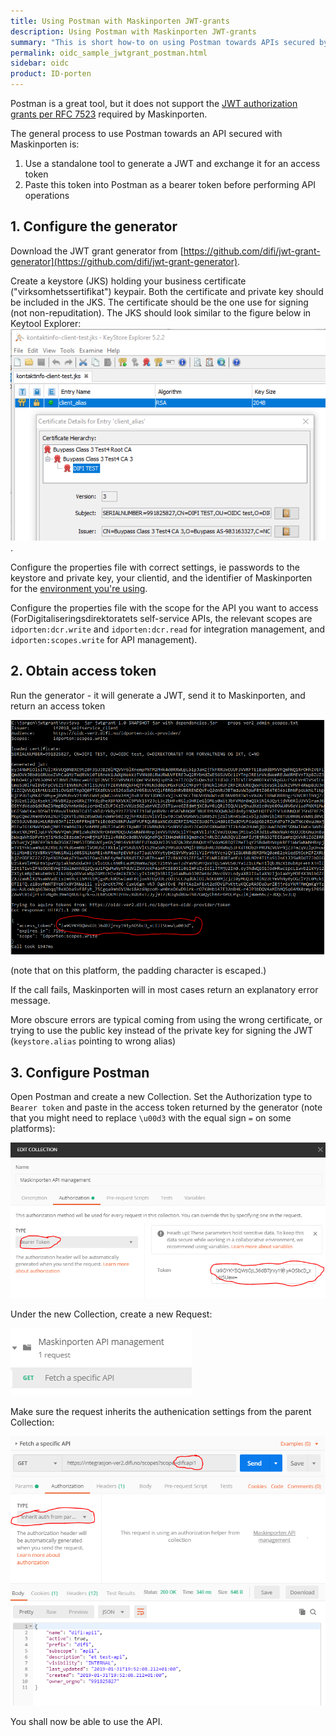 ```yaml
---
title: Using Postman with Maskinporten JWT-grants
description: Using Postman with Maskinporten JWT-grants
summary: "This is short how-to on using Postman towards APIs secured by Maskinporten, includingDigitaliseringsdirektoratets  self-service APIs.  A small standalone tool is used to generate the JWT-grant and exchange it for an access token.  This access token is then used as a bearer token in Postman."
permalink: oidc_sample_jwtgrant_postman.html
sidebar: oidc
product: ID-porten
---
```


Postman is a great tool, but it does not support the [JWT authorization grants per RFC 7523](https://tools.ietf.org/html/rfc7523) required by Maskinporten.

The general process to use Postman towards an API secured with Maskinporten is:
1. Use a standalone tool to generate a JWT and exchange it for an access token
2. Paste this token into Postman as a bearer token before performing API operations


## 1. Configure the generator

Download the JWT grant generator from [https://github.com/difi/jwt-grant-generator](https://github.com/difi/jwt-grant-generator).

Create a keystore (JKS) holding your business certificate ("virksomhetssertifikat") keypair.  Both the certificate and private key should be included in the JKS.  The certificate should be the one use for signing (not non-repuditation).  The JKS  should look similar to the figure below in Keytool Explorer:
![keytool screenshot](/images/idporten/oidc/oidc_sample_jwtgrant_postman-7b70f6e0.png).

Configure the properties file with correct settings,  ie passwords to the keystore and private key,  your clientid, and the ìdentifier of Maskinporten for the [environment you're using](oidc_func_wellknown.html).

Configure the properties file with the scope for the API you want to access (ForDigitaliseringsdirektoratets  self-service APIs, the relevant scopes are `idporten:dcr.write` and `idporten:dcr.read` for integration management, and `idporten:scopes.write` for API management).

## 2. Obtain access token
Run the generator - it will generate a JWT,  send it to Maskinporten, and return an access token

![run_generator screenshot](/images/idporten/oidc/oidc_sample_jwtgrant_postman-8e2e42d9.png)

(note that on this platform, the padding character is escaped.)

If the call fails, Maskinporten will in most cases return an explanatory error message.

More obscure errors are typical coming from using the wrong certificate, or trying to use the public key instead of the private key for signing the JWT (`keystore.alias` pointing to wrong alias)


## 3. Configure Postman

Open Postman and create a new Collection.  Set the Authorization type to `Bearer token` and paste in the access token returned by the generator (note that you might need to replace `\u00d3` with the equal sign  `=` on some platforms):


![configure collection screenshot](/images/idporten/oidc/oidc_sample_jwtgrant_postman-828e7ff6.png)


Under the new Collection, create a new Request:

![new request screenshot](/images/idporten/oidc/oidc_sample_jwtgrant_postman-4b37ef54.png)

Make sure the request inherits the authenication settings from the parent Collection:

![request detail screenshot](/images/idporten/oidc/oidc_sample_jwtgrant_postman-630003c4.png)

You shall now be able to use the API.
